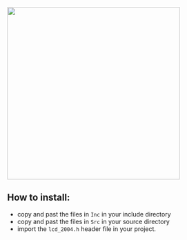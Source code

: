 <img src="https://github.com/user-attachments/assets/ba9cd594-fb1f-42fa-b2de-86cdb5b9026d" width="400" />

## How to install:
- copy and past the files in `Inc` in your include directory 
- copy and past the files in `Src` in your source directory
- import the `lcd_2004.h` header file in your project. 
